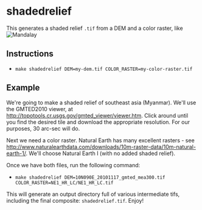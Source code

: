 # shadedrelief

This generates a shaded relief `.tif` from a DEM and a color raster, like ![Mandalay](http://apps.bostonglobe.com/graphics/2015/05/myanmar/assets/img/map-mandalay.jpg)

## Instructions

- `make shadedrelief DEM=my-dem.tif COLOR_RASTER=my-color-raster.tif`

## Example

We're going to make a shaded relief of southeast asia (Myanmar). We'll use the GMTED2010 viewer, at http://topotools.cr.usgs.gov/gmted_viewer/viewer.htm. Click around until you find the desired tile and download the appropriate resolution. For our purposes, 30 arc-sec will do.

Next we need a color raster. Natural Earth has many excellent rasters - see http://www.naturalearthdata.com/downloads/10m-raster-data/10m-natural-earth-1/. We'll choose Natural Earth I (with no added shaded relief).

Once we have both files, run the following command:

- `make shadedrelief DEM=10N090E_20101117_gmted_mea300.tif COLOR_RASTER=NE1_HR_LC/NE1_HR_LC.tif`

This will generate an output directory full of various intermediate tifs, including the final composite: `shadedrelief.tif`. Enjoy!

